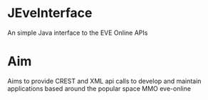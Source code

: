 JEveInterface
=============

An simple Java interface to the EVE Online APIs

Aim
===
Aims to provide CREST and XML api calls to develop and maintain applications based around the popular space MMO eve-online
